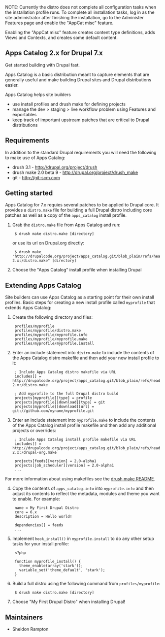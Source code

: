 NOTE: Currently the distro does not complete all configuration tasks when the installation profile runs.
To complete all installation tasks, log in as the site administrator after finishing the installation,
go to the Administer Features page and enable the "AppCat misc" feature.

Enabling the "AppCat misc" feature creates content type definitions, adds Views and Contexts, and creates
some default content.


Apps Catalog 2.x for Drupal 7.x
----------------------------
Get started building with Drupal fast.

Apps Catalog is a basic distribution meant to capture elements that are generally
useful and make building Drupal sites and Drupal distributions easier.

Apps Catalog helps site builders

- use install profiles and drush make for defining projects
- manage the dev > staging > live workflow problem using Features and
  exportables
- keep track of important upstream patches that are critical to Drupal
  distributions


Requirements
------------
In addition to the standard Drupal requirements you will need the following to
make use of Apps Catalog:

- drush 3.1 - http://drupal.org/project/drush
- drush make 2.0 beta 9 - http://drupal.org/project/drush_make
- git - http://git-scm.com


Getting started
---------------
Apps Catalog for 7.x requies several patches to be applied to Drupal core. It
provides a `distro.make` file for building a full Drupal distro including core
patches as well as a copy of the `apps_catalog` install profile.

1. Grab the `distro.make` file from Apps Catalog and run:

        $ drush make distro.make [directory]

   or use its url on Drupal.org directly:

        $ drush make "http://drupalcode.org/project/apps_catalog.git/blob_plain/refs/heads/7.x-2.x:/distro.make" [directory]

2. Choose the "Apps Catalog" install profile when installing Drupal


Extending Apps Catalog
-------------------
Site builders can use Apps Catalog as a starting point for their own install
profiles. Basic steps for creating a new install profile called `myprofile` that
extends Apps Catalog:

1. Create the following directory and files:

        profiles/myprofile
        profiles/myprofile/distro.make
        profiles/myprofile/myprofile.info
        profiles/myprofile/myprofile.make
        profiles/myprofile/myprofile.install

2. Enter an include statement into `distro.make` to include the contents of the
  Apps Catalog distro makefile and then add your new install profile to it:

        ; Include Apps Catalog distro makefile via URL
        includes[] = http://drupalcode.org/project/apps_catalog.git/blob_plain/refs/heads/7.x-2.x:/distro.make

        ; Add myprofile to the full Drupal distro build
        projects[myprofile][type] = profile
        projects[myprofile][download][type] = git
        projects[myprofile][download][url] = git://github.com/myname/myprofile.git

3. Enter an include statement into `myprofile.make` to include the contents of
  the Apps Catalog install profile makefile and then add any additional projects
  or overrides:

        ; Include Apps Catalog install profile makefile via URL
        includes[] = http://drupalcode.org/project/apps_catalog.git/blob_plain/refs/heads/7.x-2.x:/drupal-org.make

        projects[feeds][version] = 2.0-alpha1
        projects[job_scheduler][version] = 2.0-alpha1
        ...

  For more information about using makefiles see the [drush make README][1].

4. Copy the contents of `apps_catalog.info` into `myprofile.info` and then adjust
  its contents to reflect the metadata, modules and theme you want to enable.
  For example:

        name = My First Drupal Distro
        core = 6.x
        description = Hello world!

        dependencies[] = feeds
        ...

5. Implement `hook_install()` in `myprofile.install` to do any other setup
  tasks for your install profile:

        <?php

        function myprofile_install() {
          theme_enable(array('stark'));
          variable_set('theme_default', 'stark');
        }

6. Build a full distro using the following command from `profiles/myprofile`:

        $ drush make distro.make [directory]

7. Choose "My First Drupal Distro" when installing Drupal!


Maintainers
-----------
- Sheldon Rampton


[1]: http://drupalcode.org/project/drush_make.git/blob_plain/refs/heads/6.x-2.x:/README.txt
